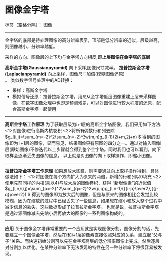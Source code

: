 ﻿# 图像金字塔

标签（空格分隔）： 图像

---
金字塔的底部是待处理图像的高分辨率表示，顶部是低分辨率的近似。层级越高，则图像越小，分辨率越低。

采样的方向、图像层的上下均与金字塔方向相反,即**上层图像在金字塔的底层**

**高斯金字塔(Gaussianpyramid)** 向下采样,图像尺寸减半。
**拉普拉斯金字塔(Laplacianpyramid)** 向上采样，图像尺寸加倍(模糊图像还原)  
。
类似数字信号处理中的AD转换：
- 采样：高斯金字塔
- 模拟信号还原：拉普拉斯金字塔，用来从金字塔低层图像重建上层未采样图像，在数字图像处理中也即是预测残差，可以对图像进行较大程度的还原，配合高斯金字塔一起使用

---
**高斯金字塔工作原理**
为了获取层级为i+1层的高斯金字塔图像，我们采用如下方法:
<1>对图像i进行高斯内核卷积
<2>将所有偶数行和列去除
$g_l(i,j)=\sum_{m=-2}^2\sum_{n=-2}^2w(m,n)g_{l-1}(2i+m,2j+n) $
得到的图像即为 i+1层的图像，显而易见，结果图像只有原图的四分之一。通过对输入图像i层(原始图像)不停迭代以上步骤就会得到整个金字塔。同时我们也可以看到，向下取样会逐渐丢失图像的信息。
以上就是对图像的向下取样操作，即缩小图像。

---
**拉普拉斯金字塔工作原理**
如果想放大图像，则需要通过向上取样操作得到，具体做法如下：
<1>将图像在每个方向扩大为原来的两倍，新增的行和列以0填充
<2>使用先前同样的内核(乘以4)与放大后的图像卷积，获得 “新增像素”的近似值
$g_{l,n}(i,j)=\sum_{p=-2}^2\sum_{q=-2}^2w(p,q)g_{l,n-1}({{i-p}\over2},{{j-q}\over2}) $
得到的图像即为放大后的图像，但是与原来的图像相比会发觉比较模糊，因为在缩放的过程中已经丢失了一些信息，如果想在缩小和放大整个过程中减少信息的丢失，这些数据形成了拉普拉斯金字塔。
也就是说，拉普拉斯金字塔是通过源图像减去先缩小后再放大的图像的一系列图像构成的。

---
**应用**
关于图像金字塔非常重要的一个应用就是实现图像分割。图像分割的话，先要建立一个图像金字塔，然后在i和i+1层的像素直接依照对应的关系，建立起”父与子“关系。而快速初始分割可以先在金字塔高层的低分辨率图像上完成，然后逐层对分割加以优化。在某种分辨率下无法发现的特性在另一种分辨率下将很容易被发现。

